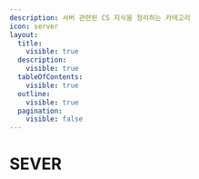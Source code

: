 ```yaml
---
description: 서버 관련된 CS 지식을 정리하는 카테고리
icon: server
layout:
  title:
    visible: true
  description:
    visible: true
  tableOfContents:
    visible: true
  outline:
    visible: true
  pagination:
    visible: false
---
```


# SEVER

